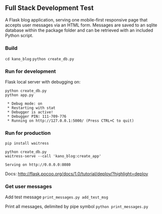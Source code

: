## Full Stack Development Test

A Flask blog application, serving one mobile-first responsive page that accepts user messages via an HTML form. Messages are saved to an sqlite database within the package folder and can be retrieved with an included Python script.

### Build

`cd kano_blog`
`python create_db.py`

### Run for development

Flask local server with debugging on:
```
python create_db.py
python app.py

 * Debug mode: on
 * Restarting with stat
 * Debugger is active!
 * Debugger PIN: 111-709-776
 * Running on http://127.0.0.1:5000/ (Press CTRL+C to quit)
```

### Run for production

`pip install waitress`

```
python create_db.py
waitress-serve --call 'kano_blog:create_app'

Serving on http://0.0.0.0:8080
```

Docs: http://flask.pocoo.org/docs/1.0/tutorial/deploy/?highlight=deploy


### Get user messages

Add test message
`print_messages.py add_test_msg`

Print all messages, delimited by pipe symbol
`python print_messages.py`
